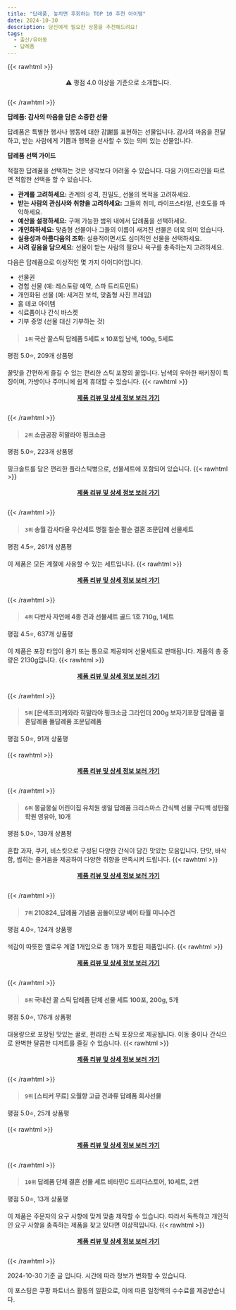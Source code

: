 ```yaml
---
title: "답례품, 놓치면 후회하는 TOP 10 추천 아이템"
date: 2024-10-30
description: 당신에게 필요한 상품을 추천해드려요!
tags:
  - 출산/유아동
  - 답례품
---
```

{{< rawhtml >}}<div class="toc" style="text-align: center; height: 50px; line-height: 2;">  <p>⚠️ 평점 4.0 이상을 기준으로 소개합니다.<br></p></div> {{< /rawhtml >}}

**답례품: 감사의 마음을 담은 소중한 선물**

답례품은 특별한 행사나 행동에 대한 감謝를 표현하는 선물입니다. 감사의 마음을 전달하고, 받는 사람에게 기쁨과 행복을 선사할 수 있는 의미 있는 선물입니다.

**답례품 선택 가이드**

적절한 답례품을 선택하는 것은 생각보다 어려울 수 있습니다. 다음 가이드라인을 따르면 적합한 선택을 할 수 있습니다.

* **관계를 고려하세요:** 관계의 성격, 친밀도, 선물의 목적을 고려하세요.
* **받는 사람의 관심사와 취향을 고려하세요:** 그들의 취미, 라이프스타일, 선호도를 파악하세요.
* **예산을 설정하세요:** 구매 가능한 범위 내에서 답례품을 선택하세요.
* **개인화하세요:** 맞춤형 선물이나 그들의 이름이 새겨진 선물은 더욱 의미 있습니다.
* **실용성과 아름다움의 조화:** 실용적이면서도 심미적인 선물을 선택하세요.
* **사려 깊음을 담으세요:** 선물이 받는 사람의 필요나 욕구를 충족하는지 고려하세요.

다음은 답례품으로 이상적인 몇 가지 아이디어입니다.

* 선물권
* 경험 선물 (예: 레스토랑 예약, 스파 트리트먼트)
* 개인화된 선물 (예: 새겨진 보석, 맞춤형 사진 프레임)
* 홈 데코 아이템
* 식료품이나 간식 바스켓
* 기부 증명 (선물 대신 기부하는 것)


>#### `1위` 국산 꿀스틱 답례품 5세트 x 10포입 남색, 100g, 5세트
평점 5.0⭐, 209개 상품평

꿀맛을 간편하게 즐길 수 있는 편리한 스틱 포장의 꿀입니다. 남색의 우아한 패키징이 특징이며, 가방이나 주머니에 쉽게 휴대할 수 있습니다.
{{< rawhtml >}}<div class="toc" style="text-align: center; height: 50px; line-height: 2;"><p><b><a href="https://link.coupang.com/re/AFFSDP?lptag=AF5033054&pageKey=7494773277&itemId=16868240569&vendorItemId=84046920089&traceid=V0-153-1e1ae411fd224544&clickBeacon=b3ca3040-967f-11ef-84fe-3fd4db829d16%7E3&requestid=20241030142749288300153853&token=31850C%7CMIXED">제품 리뷰 및 상세 정보 보러 가기</a></b><br></p> </div>{{< /rawhtml >}}

>#### `2위` 소금공장 히말라야 핑크소금
평점 5.0⭐, 223개 상품평

핑크솔트를 담은 편리한 플라스틱병으로, 선물세트에 포함되어 있습니다.
{{< rawhtml >}}<div class="toc" style="text-align: center; height: 50px; line-height: 2;"><p><b><a href="https://link.coupang.com/re/AFFSDP?lptag=AF5033054&pageKey=5925177765&itemId=10512771418&vendorItemId=77794406094&traceid=V0-153-6d44e101de9cd2b6&requestid=20241030142749288300153853&token=31850C%7CMIXED">제품 리뷰 및 상세 정보 보러 가기</a></b><br></p> </div>{{< /rawhtml >}}

>#### `3위` 송월 감사타올 우산세트 명절 칠순 팔순 결혼 조문답례 선물세트
평점 4.5⭐, 261개 상품평

이 제품은 모든 계절에 사용할 수 있는 세트입니다.
{{< rawhtml >}}<div class="toc" style="text-align: center; height: 50px; line-height: 2;"><p><b><a href="https://link.coupang.com/re/AFFSDP?lptag=AF5033054&pageKey=7556780707&itemId=19899567714&vendorItemId=82772428122&traceid=V0-153-254f2445451267d6&requestid=20241030142749288300153853&token=31850C%7CMIXED">제품 리뷰 및 상세 정보 보러 가기</a></b><br></p> </div>{{< /rawhtml >}}

>#### `4위` 다반사 자연애 4종 견과 선물세트 골드 1호 710g, 1세트
평점 4.5⭐, 637개 상품평

이 제품은 포장 타입이 용기 또는 통으로 제공되며 선물세트로 판매됩니다. 제품의 총 중량은 2130g입니다.
{{< rawhtml >}}<div class="toc" style="text-align: center; height: 50px; line-height: 2;"><p><b><a href="https://link.coupang.com/re/AFFSDP?lptag=AF5033054&pageKey=7826376778&itemId=21272824673&vendorItemId=79580504534&traceid=V0-153-fb3536d7d8a660c3&clickBeacon=b3ca3040-967f-11ef-8710-7f716f8dd155%7E3&requestid=20241030142749288300153853&token=31850C%7CMIXED">제품 리뷰 및 상세 정보 보러 가기</a></b><br></p> </div>{{< /rawhtml >}}

>#### `5위` [은색초코]케와라 히말라야 핑크소금 그라인더 200g 보자기포장 답례품 결혼답례품 돌답례품 조문답례품
평점 5.0⭐, 91개 상품평


{{< rawhtml >}}<div class="toc" style="text-align: center; height: 50px; line-height: 2;"><p><b><a href="https://link.coupang.com/re/AFFSDP?lptag=AF5033054&pageKey=5511020286&itemId=8590622511&vendorItemId=75877892568&traceid=V0-153-3010b77ce3973b3f&requestid=20241030142749288300153853&token=31850C%7CMIXED">제품 리뷰 및 상세 정보 보러 가기</a></b><br></p> </div>{{< /rawhtml >}}

>#### `6위` 몽글몽실 어린이집 유치원 생일 답례품 크리스마스 간식백 선물 구디백 성탄절 학원 영유아, 10개
평점 5.0⭐, 139개 상품평

혼합 과자, 쿠키, 비스킷으로 구성된 다양한 간식이 담긴 맛있는 모음입니다. 단맛, 바삭함, 씹히는 즐거움을 제공하여 다양한 취향을 만족시켜 드립니다.
{{< rawhtml >}}<div class="toc" style="text-align: center; height: 50px; line-height: 2;"><p><b><a href="https://link.coupang.com/re/AFFSDP?lptag=AF5033054&pageKey=7786139370&itemId=21054053421&vendorItemId=88116506731&traceid=V0-153-a95a055c77ced5c6&clickBeacon=b3ca3040-967f-11ef-ad64-8c084d25272f%7E3&requestid=20241030142749288300153853&token=31850C%7CMIXED">제품 리뷰 및 상세 정보 보러 가기</a></b><br></p> </div>{{< /rawhtml >}}

>#### `7위` 210824_답례품 기념품 곰돌이모양 베어 타월 미니수건
평점 4.0⭐, 124개 상품평

색감이 따뜻한 옐로우 계열 1개입으로 총 1개가 포함된 제품입니다.
{{< rawhtml >}}<div class="toc" style="text-align: center; height: 50px; line-height: 2;"><p><b><a href="https://link.coupang.com/re/AFFSDP?lptag=AF5033054&pageKey=6059214880&itemId=11133883390&vendorItemId=78412420573&traceid=V0-153-a0edf87200c0b5e7&requestid=20241030142749288300153853&token=31850C%7CMIXED">제품 리뷰 및 상세 정보 보러 가기</a></b><br></p> </div>{{< /rawhtml >}}

>#### `8위` 국내산 꿀 스틱 답례품 단체 선물 세트 100포, 200g, 5개
평점 5.0⭐, 176개 상품평

대용량으로 포장된 맛있는 꿀로, 편리한 스틱 포장으로 제공됩니다. 이동 중이나 간식으로 완벽한 달콤한 디저트를 즐길 수 있습니다.
{{< rawhtml >}}<div class="toc" style="text-align: center; height: 50px; line-height: 2;"><p><b><a href="https://link.coupang.com/re/AFFSDP?lptag=AF5033054&pageKey=7645946674&itemId=20330042800&vendorItemId=87415196244&traceid=V0-153-fa0ecabbccd2bb7b&clickBeacon=b3ca3040-967f-11ef-ae8c-34f88a50fe8e%7E3&requestid=20241030142749288300153853&token=31850C%7CMIXED">제품 리뷰 및 상세 정보 보러 가기</a></b><br></p> </div>{{< /rawhtml >}}

>#### `9위` [스티커 무료] 오월향 고급 견과류 답례품 회사선물
평점 5.0⭐, 25개 상품평


{{< rawhtml >}}<div class="toc" style="text-align: center; height: 50px; line-height: 2;"><p><b><a href="https://link.coupang.com/re/AFFSDP?lptag=AF5033054&pageKey=7558455934&itemId=19907784245&vendorItemId=87007763130&traceid=V0-153-e12372afcff83d94&requestid=20241030142749288300153853&token=31850C%7CMIXED">제품 리뷰 및 상세 정보 보러 가기</a></b><br></p> </div>{{< /rawhtml >}}

>#### `10위` 답례품 단체 결혼 선물 세트 비타민C 드리다스토어, 10세트, 2번
평점 5.0⭐, 13개 상품평

이 제품은 주문자의 요구 사항에 맞게 맞춤 제작할 수 있습니다. 따라서 독특하고 개인적인 요구 사항을 충족하는 제품을 찾고 있다면 이상적입니다.
{{< rawhtml >}}<div class="toc" style="text-align: center; height: 50px; line-height: 2;"><p><b><a href="https://link.coupang.com/re/AFFSDP?lptag=AF5033054&pageKey=8379754711&itemId=24214720884&vendorItemId=91232078862&traceid=V0-153-aa3e86c0e5743c52&clickBeacon=b3ca3040-967f-11ef-8171-11255f94f2b3%7E3&requestid=20241030142749288300153853&token=31850C%7CMIXED">제품 리뷰 및 상세 정보 보러 가기</a></b><br></p> </div>{{< /rawhtml >}}


2024-10-30 기준 글 입니다.
시간에 따라 정보가 변화할 수 있습니다.

이 포스팅은 쿠팡 파트너스 활동의 일환으로, 이에 따른 일정액의 수수료를 제공받습니다.